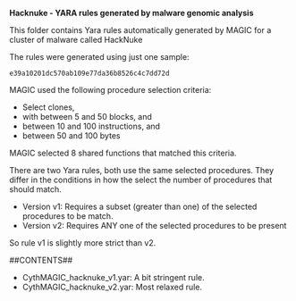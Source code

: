 **Hacknuke - YARA rules generated by malware genomic analysis**

This folder contains Yara rules automatically generated by MAGIC for a cluster of malware called HackNuke

The rules were generated using just one sample:

    e39a10201dc570ab109e77da36b8526c4c7dd72d

MAGIC used the following procedure selection criteria:

   - Select clones,
   - with between 5 and 50 blocks, and
   - between 10 and 100 instructions, and
   - between 50 and 100 bytes

MAGIC selected 8 shared functions that matched this criteria.


There are two Yara rules, both use the same selected procedures. They differ in the conditions in how the select the number of procedures that should match.
   - Version v1: Requires a subset (greater than one) of the  selected procedures to be match.
   - Version v2: Requires ANY one of the selected procedures to be present

So rule v1 is slightly more strict than v2. 

##CONTENTS##

   - CythMAGIC_hacknuke_v1.yar: A bit stringent rule. 
   - CythMAGIC_hacknuke_v2.yar: Most relaxed rule.
   


